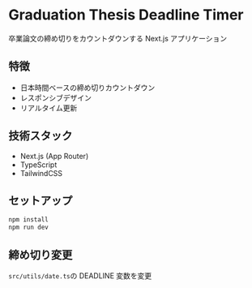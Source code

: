 # Graduation Thesis Deadline Timer

卒業論文の締め切りをカウントダウンする Next.js アプリケーション

## 特徴

- 日本時間ベースの締め切りカウントダウン
- レスポンシブデザイン
- リアルタイム更新

## 技術スタック

- Next.js (App Router)
- TypeScript
- TailwindCSS

## セットアップ

```bash
npm install
npm run dev
```

## 締め切り変更

`src/utils/date.ts`の DEADLINE 変数を変更

